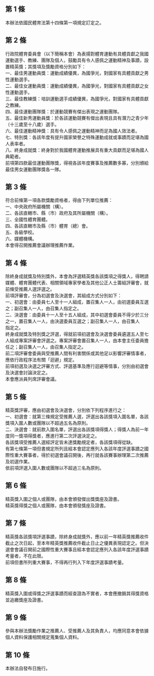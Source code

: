 第 1 條
-------
本辦法依國民體育法第十四條第一項規定訂定之。

第 2 條
-------
行政院體育委員會（以下簡稱本會）為表揚對體育運動有具體貢獻之我國  
運動選手、教練、團隊及個人，鼓勵具有令人感佩之運動精神及事蹟，設  
置精英獎；其獎項及獎勵資格分別如下：  
一、最佳男運動員獎：運動成績優異，為國爭光，對國家有具體貢獻之男  
    性運動選手。  
二、最佳女運動員獎：運動成績優異，為國爭光，對國家有具體貢獻之女  
    性運動選手。  
三、最佳教練獎：培訓運動選手成績優異，為國爭光，對國家有具體貢獻  
    之教練。  
四、最佳運動團隊獎：於運動競賽有傑出表現之運動團隊。  
五、最佳新秀運動員獎：於各該運動競賽有傑出表現且具有潛力之青少年  
    （十三歲至十八歲）選手。  
六、最佳運動精神獎：具有令人感佩之運動精神而足為國人效法者。  
七、特別獎：各該年度有提升國家榮譽之特殊運動成就或事蹟而足堪為國  
    人表率者。  
八、終身成就獎：終身對於我國體育運動推展具有重大貢獻而足堪為國人  
    典範者。  
前項第四款最佳運動團隊獎，得視各該年度賽事及推薦數多寡，分別頒給  
最佳男女運動團隊獎各一隊。

第 3 條
-------
符合前條第一項各款獎勵資格者，得由下列單位推薦：  
一、中央政府所屬機關（構）。  
二、各該直轄市、縣（市）政府及其所屬機關（構）。  
三、全國性體育團體。  
四、各該直轄市及縣（市）體育（總）會。  
五、各級學校。  
六、媒體機構。  
本會得召開推薦會議辦理推薦作業。

第 4 條
-------
除終身成就獎及特別獎外，本會為評選精英獎各該獎項之得獎人，得聘請  
媒體、體育團體代表、相關領域專家學者及其他公正人士籌組評審會，就  
前條受推薦人選評選之。  
前項評審會，分為初選會及決選會，其組成方式分別如下：  
一、初選會：由委員七人至十一人組成，置召集人一人，由初選委員互選  
    之；副召集人一人，由召集人指定之。  
二、決選會：由委員十一人至十五人組成，其中初選會委員不得少於三分  
    之一，置召集人一人，由決選委員互選之；副召集人一人，由召集人  
    指定之。  
終身成就獎及特別獎之評選，得就前項初選會及決選會委員遴選五人至七  
人組成專案評審會評選之。專案評審會置召集人一人，由本會主任委員擔  
任之；副召集人一人，由召集人指定之。  
前二項評審會委員與受推薦人間有利害關係或其他足以影響評審情事者，  
應依行政程序法有關「迴避」規定。  
前項初選及決選之評審方式、評選基準及應行迴避等情事，分別由初選會  
及決選會討論決定之。  
本會應派員列席評審會議。

第 5 條
-------
精英獎評審，應由初選會及決選會，分別依下列程序進行之：  
一、初選會：就第三條規定受推薦人選，評選出各該獎項入圍名單，各該  
    獎項入圍人數或團隊以不超過五名為原則。  
二、決選會：就前款入圍名單，評選出各該獎項得獎人；得獎人為前一年  
    度同一獎項得獎者，應進行第二次評選決定之。  
各該獎項受推薦人選經評定皆未達獎勵規定者，各該獎項得從缺。  
有第七條第一項但書規定所列且經本會認定應列入各該年度評選事蹟之國  
際性重大賽事者，得於初選會議召開後，再行就各該賽事辦理第二次推薦  
及初選作業。  
依前項評選入圍人數或團隊以不超過三名為原則。

第 6 條
-------
精英獎入圍之個人或團隊，由本會頒發傑出獎獎座及證書。  
精英獎得獎之個人或團隊，由本會頒發獎座及證書。

第 7 條
-------
精英獎各該獎項評選事蹟，除終身成就獎外，應以前一年精英獎推薦收件  
截止之次日起，至本年精英獎推薦收件截止日止之優異表現認定之。但決  
選會會議召開前之國際性重大賽事且經本會認定應列入各該年度評選事蹟  
考量者，不在此限。  
前項但書所列重大賽事，不得再行列入下年度評選事蹟考量。

第 8 條
-------
精英獎入圍或得獎之評選事蹟而經查證為不實者，本會應撤銷其得獎資格  
並追繳獎座及證書。

第 9 條
-------
參與本辦法獎勵作業之推薦人、受推薦人及其負責人，均應同意本會依據  
個人資料保護相關規定蒐集個人資料。

第 10 條
--------
本辦法自發布日施行。

